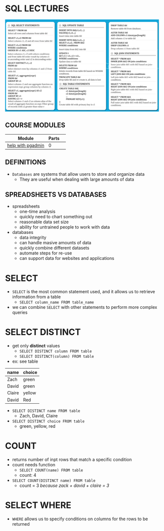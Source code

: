 # SQL LECTURES

![cheatsheet](cheatsheet.png)

## COURSE MODULES
| Module                          | Parts  |                                  |
|---------------------------------|--------|----------------------------------|
| [help with pgadmin](pgadmin.md) | 0      |                                  |

## DEFINITIONS
* `Databases` are systems that allow users to store and organize data
	* They are useful when dealing with large amounts of data

## SPREADSHEETS VS DATABASES
* spreadsheets
	* one-time analysis
	* quickly need to chart something out
	* reasonable data set size
	* ability for untrained people to work with data
* databases
	* data integrity
	* can handle masive amounts of data
	* quickly combine different datasets
	* automate steps for re-use
	* can support data for websites and applications


# SELECT
* `SELECT` is the most common statement used, and it allows us to retrieve information from a table
    * `SELECT column_name FROM table_name`
* we can combine `SELECT` with other statements to perform more complex queries

# SELECT DISTINCT
* get only **distinct** values
	* `SELECT DISTINCT column FROM table`
	* `SELECT DISTINCT(column) FROM table`
* ex: see table

| name    | choice  |
|---------|---------|
| Zach    | green   |
| David   | green   |
| Claire  | yellow  |
| David   | Red     |

* `SELECT DISTINCT name FROM table`
	* Zach, David, Claire
* `SELECT DISTINCT choice FROM table`
	* green, yellow, red

# COUNT
* returns number of inpt rows that match a specific condition
* count needs function
	* `SELECT COUNT(name) FROM table`
	* count: 4
* `SELECT COUNT(DISTINCT name) FROM table`
	* count = 3 *because zack + david + claire = 3*

# SELECT WHERE
* `WHERE` allows us to specify conditions on columns for the rows to be returned